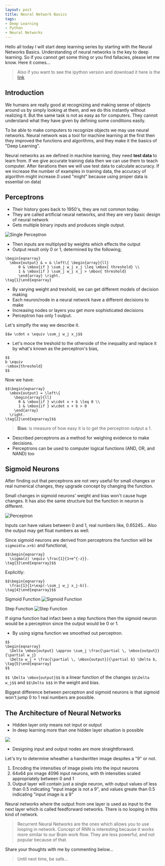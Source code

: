 ```yaml
---
layout: post
title: Neural Network Basics
tags:
- Deep Learning
- Python
- Neural Networks
---
```



Hello all today I will start deep learning series by starting with the Neural Networks Basics. Understanding of neural networks is the key to deep learning. So if you cannot get some thing or you find fallacies, please let me know. Here it comes...

> Also if you want to see the ipython version and download it here is the [link](https://raw.githubusercontent.com/eneskemalergin/eneskemalergin.github.io/master/ipython/Basic_NeuralNets.ipynb)

## Introduction
We humans are really good at recognizing and making sense of objects around us by simply looking at them, and we do this instantly without realizing it. But the same task is not as easy as for computers. They cannot understand what they have given by defining some conditions easily.

To be able to make computers to recognize objects we may use neural networks. Neural network was a tool for machine learning at the first then they improved the functions and algorithms, and they make it the basics of "Deep Learning".

Neural networks as we defined in machine learning, they need __test data__ to learn from. If we give accurate training data then we can use them to teach computer. After iterations then we will use test data to calculate accuracy. If we increase the number of examples in training data, the accuracy of algorithm might increase.(I used "might" because using proper data is essential on data)




## Perceptrons

- Their history goes back to 1950's, they are not common today.
- They are called artificial neural networks, and they are very basic design of neural network
- Gets multiple binary inputs and produces single output.

![Single Perceptron](http://eneskemalergin.github.io/images/perceptron.png)

- Then inputs are multiplyed by weights which effects the output
- Output result only 0 or 1, determined by the following;

```
\begin{eqnarray}
  \mbox{output} & = & \left\{ \begin{array}{ll}
      0 & \mbox{if } \sum_j w_j x_j \leq \mbox{ threshold} \\
      1 & \mbox{if } \sum_j w_j x_j > \mbox{ threshold}
      \end{array} \right.
\tag{1}\end{eqnarray}
```

- By varying weight and treshold, we can get different models of decision making
- Each neuron/node in a neural network have a different decisions to make
- Increasing nodes or layers you get more sophisticated decisions
- Perceptron has only 1 output.

Let's simplfy the way we describe it.  

```
$$w \cdot x \equiv \sum_j w_j x_j$$
```

- Let's moce the treshold to the otherside of the inequality and replace it by what's known as the perceptron's bias,

```
$$
b \equiv
-\mbox{threshold}
$$
```

Now we have:

```
$$\begin{eqnarray}
  \mbox{output} = \left\{
    \begin{array}{ll}
      0 & \mbox{if } w\cdot x + b \leq 0 \\
      1 & \mbox{if } w\cdot x + b > 0
    \end{array}
  \right.
\tag{2}\end{eqnarray}$$
```

> __Bias__: is measure of how easy it is to get the perceptron output a 1.

- Described perceptrons as a method for weighing evidence to make decisions.
- Perceptrons can be used to computer logical functions (AND, OR, and NAND) too

## Sigmoid Neurons

After finding out that perceptrons are not very useful for small changes or real numerical changes, they upgrade concept by changing the function.

Small changes in sigmoid neurons' weight and bias won't cause huge changes. It has also the same structure but the function in neuron is different.

![Perceptron](http://eneskemalergin.github.io/images/perceptron.png)

Inputs can have values between 0 and 1, real numbers like, 0.65245... Also the output may get float numbers as well.

Since sigmoid neurons are derived from perceptrons the function will be ```sigmoid(w.x+b)``` and functional,

```
$$\begin{eqnarray}
  \sigma(z) \equiv \frac{1}{1+e^{-z}}.
\tag{3}\end{eqnarray}$$
```

Explicitly:

```
$$\begin{eqnarray}
  \frac{1}{1+\exp(-\sum_j w_j x_j-b)}.
\tag{4}\end{eqnarray}$$
```

Sigmoid Function
![Sigmoid Function](http://eneskemalergin.github.io/images/sigmoidfunction.png)


Step Function
![Step Function](http://eneskemalergin.github.io/images/step.png)

If sigma function had infact been a step functions then the sigmoid neuron would be a perceptron since the output would be 0 or 1.

- By using sigma function we smoothed out perceptron.

```
$$
\begin{eqnarray}
  \Delta \mbox{output} \approx \sum_j \frac{\partial \, \mbox{output}}{\partial w_j}
  \Delta w_j + \frac{\partial \, \mbox{output}}{\partial b} \Delta b,
\tag{5}\end{eqnarray}
$$
```

```$$ \Delta \mbox{output}$$``` is a linear function of the changes ```$$\Delta w_j$$``` and ```$$\Delta b$$``` in the weight and bias.

Biggest difference between perceptron and sigmoid neurons is that sigmoid won't jump 0 to 1 real numbers are possible.

## The Architecture of Neural Networks

- Hidden layer only means not input or output
- In deep learning more than one hidden layer situation is possible

![](http://eneskemalergin.github.io/images/neuralNets1.png)

- Designing input and output nodes are more straightforward.

Let's try to determine wheather a handwritten image despites a "9" or not.

1. Encoding the intensities of image pixels into the input neurons
2. 64x64 pix image 4096 input neurons, with th intensities scaled appropriately between 0 and 1
3. Output layer will contain just a single neuron, with output values of less than 0.5 indicating "input image is not a 9", and values greate than 0.5 indicating "input image is a 9"


Neural networks where the output from one layer is used as input to the next layer which is called feedforward networks. There is no looping in this kind of network.

> Recurrent Neural Networks are the ones which allows you to use looping in network. Concept of RNN is interesting because it works more similar to our Brain work flow. They are less powerful, and not popular because of that.

Share your thoughts with me by commenting below...

> Until next time, be safe...
